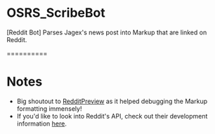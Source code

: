 # OSRS_ScribeBot

[Reddit Bot] Parses Jagex's news post into Markup that are linked on Reddit.

==========

# Notes
* Big shoutout to [RedditPreview](http://redditpreview.com/) as it helped debugging the Markup formatting immensely!
* If you'd like to look into Reddit's API, check out their development information [here](https://www.reddit.com/dev/api/).